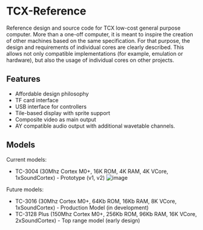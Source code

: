 # TCX-Reference
Reference design and source code for TCX low-cost general purpose computer. More than a one-off computer, it is meant to inspire the creation of other machines based on the same specification. For that purpose, the design and requirements of individual cores are clearly described. This allows not only compatible implementations (for example, emulation or hardware), but also the usage of individual cores on other projects.

## Features

- Affordable design philosophy
- TF card interface
- USB interface for controllers
- Tile-based display with sprite support
- Composite video as main output
- AY compatible audio output with additional wavetable channels.

## Models

Current models:
* TC-3004 (30Mhz Cortex M0+, 16K ROM, 4K RAM, 4K VCore, 1xSoundCortex) - Prototype (v1, v2)
![image](https://user-images.githubusercontent.com/5050761/116898799-1cb90b80-ac37-11eb-92da-44ba474c4a2c.png)

Future models:
* TC-3016 (30Mhz Cortex M0+, 64Kb ROM, 16Kb RAM, 8K VCore, 1xSoundCortex) - Production Model (in development)
* TC-3128 Plus (150Mhz Cortex M0+, 256Kb ROM, 96Kb RAM, 16K VCore, 2xSoundCortex) - Top range model (early design)
